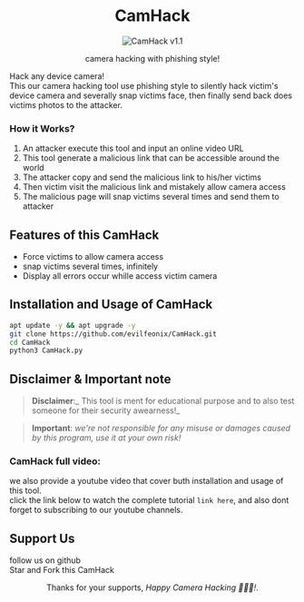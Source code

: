 <div align='center'>

# **CamHack**

![CamHack v1.1](https://github.com/evilfeonix/CamHack/banner.png)

 camera hacking with phishing style!

 </div>

 Hack any device camera!\
 This our camera hacking tool use phishing style to silently hack victim's device camera and severally snap victims face, then finally send back does victims photos to the attacker.

 ### **How it Works?**
 1. An attacker execute this tool and input an online video URL
 2. This tool generate a malicious link that can be accessible around the world
 3. The attacker copy and send the malicious link to his/her victims
 4. Then victim visit the malicious link and mistakely allow camera access
 5. The malicious page will snap victims several times and send them to attacker

 ## **Features of this CamHack**
 - Force victims to allow camera access
 - snap victims several times, infinitely
 - Display all errors occur whille access victim camera

 ## **Installation and Usage of CamHack**
```bash
apt update -y && apt upgrade -y
git clone https://github.com/evilfeonix/CamHack.git
cd CamHack
python3 CamHack.py
```

## **Disclaimer & Important note**
>**Disclaimer**:_ This tool is ment for educational purpose and to also test someone for their security awearness!_

>**Important**: _we're not responsible for any misuse or damages caused by this program, use it at your own risk!_


### **CamHack full video**:
we also provide a youtube video that cover buth installation and usage of this tool.\
click the link below to watch the complete tutorial `link here`, and also dont forget to subscribing to our youtube channels.

## **Support Us**
follow us on github\
Star and Fork this CamHack

<div align=center>

Thanks for your supports, _Happy Camera Hacking 🚀🚀🚀!_.
</div>
